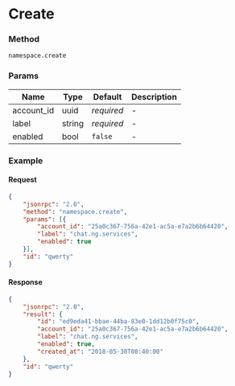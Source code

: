# Create

### Method

```
namespace.create
```

### Params

Name       | Type   | Default    | Description
-----------| ------ | ---------- | ------------------
account_id | uuid   | _required_ | -
label      | string | _required_ | -
enabled    | bool   | `false`    | -

### Example

#### Request

```json
{
    "jsonrpc": "2.0",
    "method": "namespace.create",
    "params": [{
        "account_id": "25a0c367-756a-42e1-ac5a-e7a2b6b64420",
        "label": "chat.ng.services",
        "enabled": true
    }],
    "id": "qwerty"
}
```

#### Response

```json
{
    "jsonrpc": "2.0",
    "result": {
        "id": "ed9eda41-bbae-44ba-83e0-1dd12b0f75c0",
        "account_id": "25a0c367-756a-42e1-ac5a-e7a2b6b64420",
        "label": "chat.ng.services",
        "enabled": true,
        "created_at": "2018-05-30T08:40:00"
    },
    "id": "qwerty"
}
```
